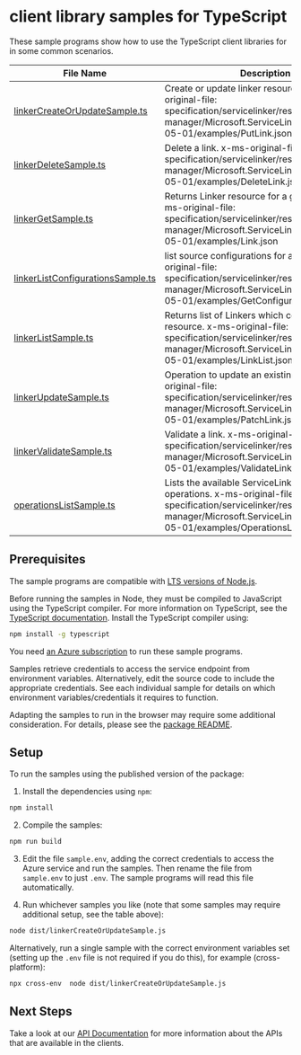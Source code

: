 # client library samples for TypeScript

These sample programs show how to use the TypeScript client libraries for in some common scenarios.

| **File Name**                                                       | **Description**                                                                                                                                                                                |
| ------------------------------------------------------------------- | ---------------------------------------------------------------------------------------------------------------------------------------------------------------------------------------------- |
| [linkerCreateOrUpdateSample.ts][linkercreateorupdatesample]         | Create or update linker resource. x-ms-original-file: specification/servicelinker/resource-manager/Microsoft.ServiceLinker/stable/2022-05-01/examples/PutLink.json                             |
| [linkerDeleteSample.ts][linkerdeletesample]                         | Delete a link. x-ms-original-file: specification/servicelinker/resource-manager/Microsoft.ServiceLinker/stable/2022-05-01/examples/DeleteLink.json                                             |
| [linkerGetSample.ts][linkergetsample]                               | Returns Linker resource for a given name. x-ms-original-file: specification/servicelinker/resource-manager/Microsoft.ServiceLinker/stable/2022-05-01/examples/Link.json                        |
| [linkerListConfigurationsSample.ts][linkerlistconfigurationssample] | list source configurations for a linker. x-ms-original-file: specification/servicelinker/resource-manager/Microsoft.ServiceLinker/stable/2022-05-01/examples/GetConfigurations.json            |
| [linkerListSample.ts][linkerlistsample]                             | Returns list of Linkers which connects to the resource. x-ms-original-file: specification/servicelinker/resource-manager/Microsoft.ServiceLinker/stable/2022-05-01/examples/LinkList.json      |
| [linkerUpdateSample.ts][linkerupdatesample]                         | Operation to update an existing link. x-ms-original-file: specification/servicelinker/resource-manager/Microsoft.ServiceLinker/stable/2022-05-01/examples/PatchLink.json                       |
| [linkerValidateSample.ts][linkervalidatesample]                     | Validate a link. x-ms-original-file: specification/servicelinker/resource-manager/Microsoft.ServiceLinker/stable/2022-05-01/examples/ValidateLinkSuccess.json                                  |
| [operationsListSample.ts][operationslistsample]                     | Lists the available ServiceLinker REST API operations. x-ms-original-file: specification/servicelinker/resource-manager/Microsoft.ServiceLinker/stable/2022-05-01/examples/OperationsList.json |

## Prerequisites

The sample programs are compatible with [LTS versions of Node.js](https://github.com/nodejs/release#release-schedule).

Before running the samples in Node, they must be compiled to JavaScript using the TypeScript compiler. For more information on TypeScript, see the [TypeScript documentation][typescript]. Install the TypeScript compiler using:

```bash
npm install -g typescript
```

You need [an Azure subscription][freesub] to run these sample programs.

Samples retrieve credentials to access the service endpoint from environment variables. Alternatively, edit the source code to include the appropriate credentials. See each individual sample for details on which environment variables/credentials it requires to function.

Adapting the samples to run in the browser may require some additional consideration. For details, please see the [package README][package].

## Setup

To run the samples using the published version of the package:

1. Install the dependencies using `npm`:

```bash
npm install
```

2. Compile the samples:

```bash
npm run build
```

3. Edit the file `sample.env`, adding the correct credentials to access the Azure service and run the samples. Then rename the file from `sample.env` to just `.env`. The sample programs will read this file automatically.

4. Run whichever samples you like (note that some samples may require additional setup, see the table above):

```bash
node dist/linkerCreateOrUpdateSample.js
```

Alternatively, run a single sample with the correct environment variables set (setting up the `.env` file is not required if you do this), for example (cross-platform):

```bash
npx cross-env  node dist/linkerCreateOrUpdateSample.js
```

## Next Steps

Take a look at our [API Documentation][apiref] for more information about the APIs that are available in the clients.

[linkercreateorupdatesample]: https://github.com/Azure/azure-sdk-for-js/blob/main/sdk/servicelinker/arm-servicelinker/samples/v2/typescript/src/linkerCreateOrUpdateSample.ts
[linkerdeletesample]: https://github.com/Azure/azure-sdk-for-js/blob/main/sdk/servicelinker/arm-servicelinker/samples/v2/typescript/src/linkerDeleteSample.ts
[linkergetsample]: https://github.com/Azure/azure-sdk-for-js/blob/main/sdk/servicelinker/arm-servicelinker/samples/v2/typescript/src/linkerGetSample.ts
[linkerlistconfigurationssample]: https://github.com/Azure/azure-sdk-for-js/blob/main/sdk/servicelinker/arm-servicelinker/samples/v2/typescript/src/linkerListConfigurationsSample.ts
[linkerlistsample]: https://github.com/Azure/azure-sdk-for-js/blob/main/sdk/servicelinker/arm-servicelinker/samples/v2/typescript/src/linkerListSample.ts
[linkerupdatesample]: https://github.com/Azure/azure-sdk-for-js/blob/main/sdk/servicelinker/arm-servicelinker/samples/v2/typescript/src/linkerUpdateSample.ts
[linkervalidatesample]: https://github.com/Azure/azure-sdk-for-js/blob/main/sdk/servicelinker/arm-servicelinker/samples/v2/typescript/src/linkerValidateSample.ts
[operationslistsample]: https://github.com/Azure/azure-sdk-for-js/blob/main/sdk/servicelinker/arm-servicelinker/samples/v2/typescript/src/operationsListSample.ts
[apiref]: https://docs.microsoft.com/javascript/api/@azure/arm-servicelinker?view=azure-node-preview
[freesub]: https://azure.microsoft.com/free/
[package]: https://github.com/Azure/azure-sdk-for-js/tree/main/sdk/servicelinker/arm-servicelinker/README.md
[typescript]: https://www.typescriptlang.org/docs/home.html
